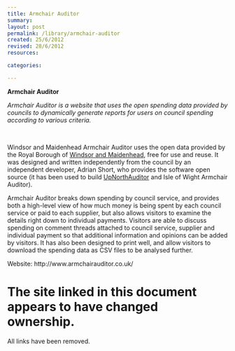 ```yaml
---
title: Armchair Auditor
summary:
layout: post
permalink: /library/armchair-auditor
created: 25/6/2012
revised: 28/6/2012
resources:

categories:

---
```


<p><strong>Armchair Auditor</strong></p>
<p><em>Armchair Auditor is a website that uses the open spending data provided by councils to dynamically generate reports for users on council spending according to various criteria.</em></p>
<p> </p>
<p>Windsor and Maidenhead Armchair Auditor uses the open data provided by the Royal Borough of <a href="/library/Windsor-and-Maidenhead-DataTap" rel="nofollow">Windsor and Maidenhead</a>, free for use and reuse. It was designed and written independently from the council by an independent developer, Adrian Short, who provides the software open source (it has been used to build <a href="/library/UpNorthAuditor" rel="nofollow">UpNorthAuditor</a> and Isle of Wight Armchair Auditor).</p>
<p>Armchair Auditor breaks down spending by council service, and provides both a high-level view of how much money is being spent by each council service or paid to each supplier, but also allows visitors to examine the details right down to individual payments. Visitors are able to discuss spending on comment threads attached to council service, supplier and individual payment so that additional information and opinions can be added by visitors. It has also been designed to print well, and allow visitors to download the spending data as CSV files to be analysed further.</p>
<p>Website: http://www.armchairauditor.co.uk/</p>

<div class="error-summary" role="group" aria-labelledby="error-summary-heading-example-1" tabindex="-1">
  <h1 class="heading-medium error-summary-heading" id="error-summary-heading-example-1">
    The site linked in this document appears to have changed ownership.
  </h1>

  <p>
    All links have been removed.
  </p>
</div>
